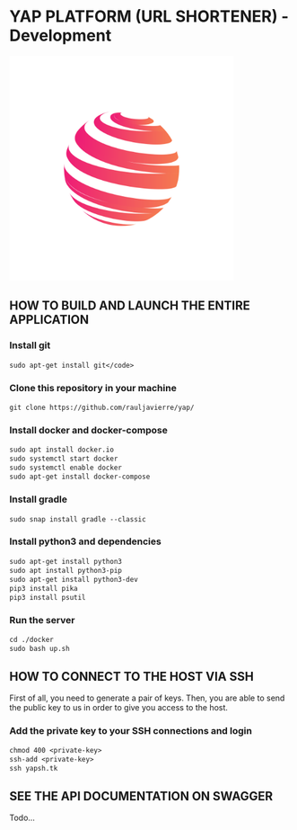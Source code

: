 # YAP PLATFORM (URL SHORTENER) - Development

<img src='https://github.com/rauljavierre/yap/blob/master/logo/logo-2150297.png' width='400'>



## HOW TO BUILD AND LAUNCH THE ENTIRE APPLICATION


### Install git
```
sudo apt-get install git</code>
```

### Clone this repository in your machine
```
git clone https://github.com/rauljavierre/yap/
```

### Install docker and docker-compose
```
sudo apt install docker.io
sudo systemctl start docker
sudo systemctl enable docker
sudo apt-get install docker-compose
```

### Install gradle
```
sudo snap install gradle --classic
```

### Install python3 and dependencies
```
sudo apt-get install python3
sudo apt install python3-pip
sudo apt-get install python3-dev
pip3 install pika
pip3 install psutil
```

### Run the server
```
cd ./docker
sudo bash up.sh
```



## HOW TO CONNECT TO THE HOST VIA SSH

First of all, you need to generate a pair of keys. Then, you are able to send the public key to us in order to give you access to the host.

### Add the private key to your SSH connections and login

```
chmod 400 <private-key>
ssh-add <private-key>
ssh yapsh.tk
```



## SEE THE API DOCUMENTATION ON SWAGGER
Todo...
